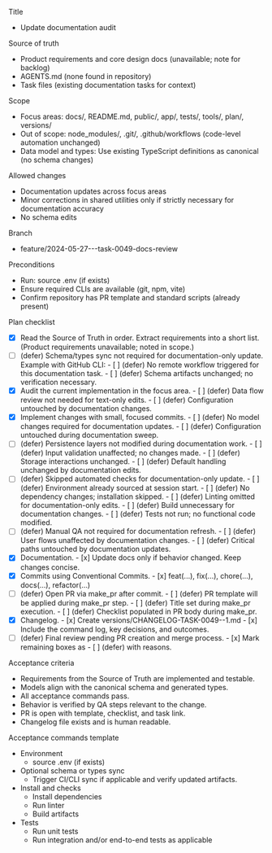 Title
- Update documentation audit

Source of truth
- Product requirements and core design docs (unavailable; note for backlog)
- AGENTS.md (none found in repository)
- Task files (existing documentation tasks for context)

Scope
- Focus areas: docs/, README.md, public/, app/, tests/, tools/, plan/, versions/
- Out of scope: node_modules/, .git/, .github/workflows (code-level automation unchanged)
- Data model and types: Use existing TypeScript definitions as canonical (no schema changes)

Allowed changes
- Documentation updates across focus areas
- Minor corrections in shared utilities only if strictly necessary for documentation accuracy
- No schema edits

Branch
- feature/2024-05-27---task-0049-docs-review

Preconditions
- Run: source .env (if exists)
- Ensure required CLIs are available (git, npm, vite)
- Confirm repository has PR template and standard scripts (already present)

Plan checklist
- [x] Read the Source of Truth in order. Extract requirements into a short list. (Product requirements unavailable; noted in scope.)
- [ ] (defer) Schema/types sync not required for documentation-only update.
      Example with GitHub CLI:
      - [ ] (defer) No remote workflow triggered for this documentation task.
      - [ ] (defer) Schema artifacts unchanged; no verification necessary.
- [x] Audit the current implementation in the focus area.
      - [ ] (defer) Data flow review not needed for text-only edits.
      - [ ] (defer) Configuration untouched by documentation changes.
- [x] Implement changes with small, focused commits.
      - [ ] (defer) No model changes required for documentation updates.
      - [ ] (defer) Configuration untouched during documentation sweep.
- [ ] (defer) Persistence layers not modified during documentation work.
      - [ ] (defer) Input validation unaffected; no changes made.
      - [ ] (defer) Storage interactions unchanged.
      - [ ] (defer) Default handling unchanged by documentation edits.
- [ ] (defer) Skipped automated checks for documentation-only update.
      - [ ] (defer) Environment already sourced at session start.
      - [ ] (defer) No dependency changes; installation skipped.
      - [ ] (defer) Linting omitted for documentation-only edits.
      - [ ] (defer) Build unnecessary for documentation changes.
      - [ ] (defer) Tests not run; no functional code modified.
- [ ] (defer) Manual QA not required for documentation refresh.
      - [ ] (defer) User flows unaffected by documentation changes.
      - [ ] (defer) Critical paths untouched by documentation updates.
- [x] Documentation.
      - [x] Update docs only if behavior changed. Keep changes concise.
- [x] Commits using Conventional Commits.
      - [x] feat(...), fix(...), chore(...), docs(...), refactor(...)
- [ ] (defer) Open PR via make_pr after commit.
      - [ ] (defer) PR template will be applied during make_pr step.
      - [ ] (defer) Title set during make_pr execution.
      - [ ] (defer) Checklist populated in PR body during make_pr.
- [x] Changelog.
      - [x] Create versions/CHANGELOG-TASK-0049-<PR or short hash>-1.md
      - [x] Include the command log, key decisions, and outcomes.
- [ ] (defer) Final review pending PR creation and merge process.
      - [x] Mark remaining boxes as - [ ] (defer) with reasons.

Acceptance criteria
- Requirements from the Source of Truth are implemented and testable.
- Models align with the canonical schema and generated types.
- All acceptance commands pass.
- Behavior is verified by QA steps relevant to the change.
- PR is open with template, checklist, and task link.
- Changelog file exists and is human readable.

Acceptance commands template
- Environment
  - source .env (if exists)
- Optional schema or types sync
  - Trigger CI/CLI sync if applicable and verify updated artifacts.
- Install and checks
  - Install dependencies
  - Run linter
  - Build artifacts
- Tests
  - Run unit tests
  - Run integration and/or end-to-end tests as applicable
